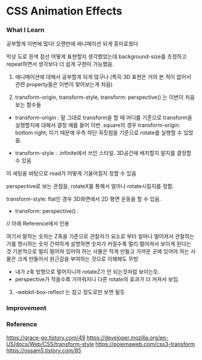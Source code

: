 # CSS Animation Effects

### What I Learn

공부할게 이번에 많다!
오랜만에 애니메이션 되게 흥미로웠다

막상 도로 흰색 점선 어떻게 표현할지 생각했었는데
background-size를 조정하고 repeat하면서 생각보다 더 쉽게 구현이 가능했음.

1. 애니메이션에 대해서 공부할게 되게 많구나 (특히 3D 표현은 거의 본 적이 없어서 관련 property들은 이번이 찾아보는게 처음)

2. transform-origin, transform-style, transform: perspective() 는 이번이 처음 보는 함수들

- transform-origin : 말 그대로 transform을 할 때 어디를 기준으로 transform을 실행할지에 대해서 결정
  예를 들어 이번 .square의 경우 transform-origin: bottom right; 이기 때문에 우측 하단 꼭짓점을 기준으로 rotate를 실행할 수 있었음.

- transform-style : .infinite에서 쓰인 스타일. 3D공간에 배치할지 말지를 결정할 수 있음

이 세팅을 바탕으로 road가 어떻게 기울어질지 정할 수 있음

perspective로 보는 관점을, rotateX를 통해서 얼마나 rotate시킬지를 정함.

transform-style: flat인 경우 3D화면에서 2D 평면 운동을 할 수 있음.

- transform: perspective() :

// 아래 Reference에서 인용

여기서 말하는 숫자는 Z축을 기준으로 관찰자가 요소로 부터 얼마나 떨어져서 관찰하는가를 명시하는 숫자
간략하게 설명하면 숫자가 커질수록 멀리 떨어져서 보이게 된다는 것
기본적으로 멀리 떨어져 있어야 하는 사물은 작게 만들고 가까운 곳에 있어야 하는 사물은 크게 만들어서 원근감을 부여하는 것으로 이해해도 무방

- 내가 z축 방향으로 멀어지니까 rotateZ가 안 되는것처럼 보이는듯.
- perspective가 작을수록 가까워지니 다른 rotate의 효과가 더 커져서 보임.

3. -webkit-box-reflect 는 참고 정도로만 보면 될듯

### Improvement

### Reference

https://grace-go.tistory.com/49
https://developer.mozilla.org/en-US/docs/Web/CSS/transform-style
https://poiemaweb.com/css3-transform
https://ossam5.tistory.com/85
